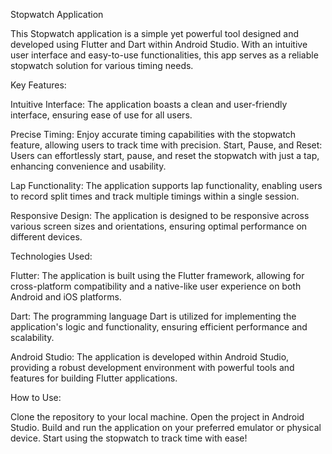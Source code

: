 Stopwatch Application

This Stopwatch application is a simple yet powerful tool designed and developed using Flutter and Dart within Android Studio. With an intuitive user interface and easy-to-use functionalities, this app serves as a reliable stopwatch solution for various timing needs.

Key Features:

Intuitive Interface: The application boasts a clean and user-friendly interface, ensuring ease of use for all users.

Precise Timing: Enjoy accurate timing capabilities with the stopwatch feature, allowing users to track time with precision.
Start, Pause, and Reset: Users can effortlessly start, pause, and reset the stopwatch with just a tap, enhancing convenience and usability.

Lap Functionality: The application supports lap functionality, enabling users to record split times and track multiple timings within a single session.

Responsive Design: The application is designed to be responsive across various screen sizes and orientations, ensuring optimal performance on different devices.

Technologies Used:

Flutter: The application is built using the Flutter framework, allowing for cross-platform compatibility and a native-like user experience on both Android and iOS platforms.

Dart: The programming language Dart is utilized for implementing the application's logic and functionality, ensuring efficient performance and scalability.

Android Studio: The application is developed within Android Studio, providing a robust development environment with powerful tools and features for building Flutter applications.

How to Use:

Clone the repository to your local machine.
Open the project in Android Studio.
Build and run the application on your preferred emulator or physical device.
Start using the stopwatch to track time with ease!
